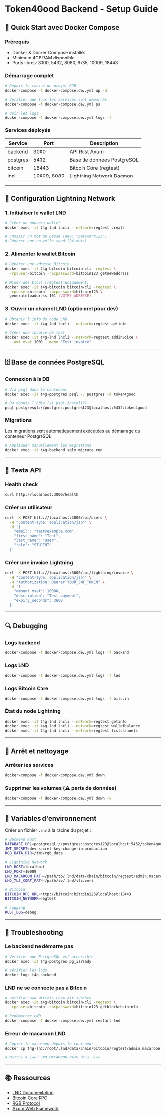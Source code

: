 # Token4Good Backend - Setup Guide

## 🚀 Quick Start avec Docker Compose

### Prérequis
- Docker & Docker Compose installés
- Minimum 4GB RAM disponible
- Ports libres: 3000, 5432, 8080, 9735, 10009, 18443

### Démarrage complet
```bash
# Depuis la racine du projet RGB
docker-compose -f docker-compose.dev.yml up -d

# Vérifier que tous les services sont démarrés
docker-compose -f docker-compose.dev.yml ps

# Voir les logs
docker-compose -f docker-compose.dev.yml logs -f
```

### Services déployés

| Service | Port | Description |
|---------|------|-------------|
| backend | 3000 | API Rust Axum |
| postgres | 5432 | Base de données PostgreSQL |
| bitcoin | 18443 | Bitcoin Core (regtest) |
| lnd | 10009, 8080 | Lightning Network Daemon |

---

## 🔧 Configuration Lightning Network

### 1. Initialiser le wallet LND
```bash
# Créer un nouveau wallet
docker exec -it t4g-lnd lncli --network=regtest create

# Choisir un mot de passe (dev: "password123")
# Générer une nouvelle seed (24 mots)
```

### 2. Alimenter le wallet Bitcoin
```bash
# Générer une adresse Bitcoin
docker exec -it t4g-bitcoin bitcoin-cli -regtest \
  -rpcuser=bitcoin -rpcpassword=bitcoin123 getnewaddress

# Miner des blocs (regtest uniquement)
docker exec -it t4g-bitcoin bitcoin-cli -regtest \
  -rpcuser=bitcoin -rpcpassword=bitcoin123 \
  generatetoaddress 101 [VOTRE_ADRESSE]
```

### 3. Ouvrir un channel LND (optionnel pour dev)
```bash
# Obtenir l'info du node LND
docker exec -it t4g-lnd lncli --network=regtest getinfo

# Créer une invoice de test
docker exec -it t4g-lnd lncli --network=regtest addinvoice \
  --amt_msat 1000 --memo "Test invoice"
```

---

## 🗄️ Base de données PostgreSQL

### Connexion à la DB
```bash
# Via psql dans le conteneur
docker exec -it t4g-postgres psql -U postgres -d token4good

# Ou depuis l'hôte (si psql installé)
psql postgresql://postgres:postgres123@localhost:5432/token4good
```

### Migrations
Les migrations sont automatiquement exécutées au démarrage du conteneur PostgreSQL.

```bash
# Appliquer manuellement les migrations
docker exec -it t4g-backend sqlx migrate run
```

---

## 🧪 Tests API

### Health check
```bash
curl http://localhost:3000/health
```

### Créer un utilisateur
```bash
curl -X POST http://localhost:3000/api/users \
  -H "Content-Type: application/json" \
  -d '{
    "email": "test@example.com",
    "first_name": "Test",
    "last_name": "User",
    "role": "STUDENT"
  }'
```

### Créer une invoice Lightning
```bash
curl -X POST http://localhost:3000/api/lightning/invoice \
  -H "Content-Type: application/json" \
  -H "Authorization: Bearer YOUR_JWT_TOKEN" \
  -d '{
    "amount_msat": 10000,
    "description": "Test payment",
    "expiry_seconds": 3600
  }'
```

---

## 🔍 Debugging

### Logs backend
```bash
docker-compose -f docker-compose.dev.yml logs -f backend
```

### Logs LND
```bash
docker-compose -f docker-compose.dev.yml logs -f lnd
```

### Logs Bitcoin Core
```bash
docker-compose -f docker-compose.dev.yml logs -f bitcoin
```

### État du node Lightning
```bash
docker exec -it t4g-lnd lncli --network=regtest getinfo
docker exec -it t4g-lnd lncli --network=regtest walletbalance
docker exec -it t4g-lnd lncli --network=regtest listchannels
```

---

## 🛑 Arrêt et nettoyage

### Arrêter les services
```bash
docker-compose -f docker-compose.dev.yml down
```

### Supprimer les volumes (⚠️ perte de données)
```bash
docker-compose -f docker-compose.dev.yml down -v
```

---

## 📝 Variables d'environnement

Créer un fichier `.env` à la racine du projet :

```bash
# Backend Rust
DATABASE_URL=postgresql://postgres:postgres123@localhost:5432/token4good
JWT_SECRET=dev-secret-key-change-in-production
RGB_DATA_DIR=/tmp/rgb_data

# Lightning Network
LND_HOST=localhost
LND_PORT=10009
LND_MACAROON_PATH=/path/to/.lnd/data/chain/bitcoin/regtest/admin.macaroon
LND_TLS_CERT_PATH=/path/to/.lnd/tls.cert

# Bitcoin
BITCOIN_RPC_URL=http://bitcoin:bitcoin123@localhost:18443
BITCOIN_NETWORK=regtest

# Logging
RUST_LOG=debug
```

---

## 🚨 Troubleshooting

### Le backend ne démarre pas
```bash
# Vérifier que PostgreSQL est accessible
docker exec -it t4g-postgres pg_isready

# Vérifier les logs
docker logs t4g-backend
```

### LND ne se connecte pas à Bitcoin
```bash
# Vérifier que Bitcoin Core est synchro
docker exec -it t4g-bitcoin bitcoin-cli -regtest \
  -rpcuser=bitcoin -rpcpassword=bitcoin123 getblockchaininfo

# Redémarrer LND
docker-compose -f docker-compose.dev.yml restart lnd
```

### Erreur de macaroon LND
```bash
# Copier le macaroon depuis le conteneur
docker cp t4g-lnd:/root/.lnd/data/chain/bitcoin/regtest/admin.macaroon ./lnd_admin.macaroon

# Mettre à jour LND_MACAROON_PATH dans .env
```

---

## 📚 Ressources

- [LND Documentation](https://docs.lightning.engineering/)
- [Bitcoin Core RPC](https://developer.bitcoin.org/reference/rpc/)
- [RGB Protocol](https://rgb.tech/)
- [Axum Web Framework](https://docs.rs/axum/)